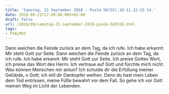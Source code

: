 ```yaml
---
title: 'Samstag, 22 September 2018 : Psalm 56(55),10-11.12-13.14.'
date: 2018-09-21T17:49:00.003+02:00
draft: false
url: /2018/09/samstag-22-september-2018-psalm-565510.html
tags: 
- PSALMUS
---
```


Dann weichen die Feinde zurück an dem Tag, da ich rufe. Ich habe erkannt: Mir steht Gott zur Seite. Dann weichen die Feinde zurück an dem Tag, da ich rufe. Ich habe erkannt: Mir steht Gott zur Seite. Ich preise Gottes Wort, ich preise das Wort des Herrn. Ich vertraue auf Gott und fürchte mich nicht. Was können Menschen mir antun? Ich schulde dir die Erfüllung meiner Gelübde, o Gott; ich will dir Dankopfer weihen. Denn du hast mein Leben dem Tod entrissen, meine Füße bewahrt vor dem Fall. So gehe ich vor Gott meinen Weg im Licht der Lebenden.